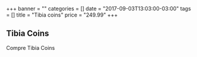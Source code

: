 +++
banner = ""
categories = []
date = "2017-09-03T13:03:00-03:00"
tags = []
title = "Tibia coins"
price = "249.99"
+++

## Tibia Coins

Compre Tibia Coins
